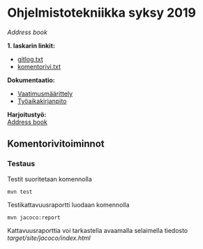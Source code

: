 
# Ohjelmistotekniikka syksy 2019

*Address book*    

**1. laskarin linkit:**
* [gitlog.txt](https://github.com/MiraVorne77/ot-harjoitustyo/blob/master/laskarit/viikko1/gitlog.txt)  
* [komentorivi.txt](https://github.com/MiraVorne77/ot-harjoitustyo/blob/master/laskarit/viikko1/komentorivi.txt)  

**Dokumentaatio:**   
* [Vaatimusmäärittely](https://github.com/MiraVorne77/ot-harjoitustyo/blob/master/dokumentointi/vaatimusmaarittely.md)
* [Työaikakirjanpito](https://github.com/MiraVorne77/ot-harjoitustyo/blob/master/dokumentointi/tyoaikakirjanpito.md)

**Harjoitustyö:**  
[Address book](https://github.com/MiraVorne77/ot-harjoitustyo/tree/master/Address_book)

## Komentorivitoiminnot

### Testaus

Testit suoritetaan komennolla

```
mvn test
```

Testikattavuusraportti luodaan komennolla

```
mvn jacoco:report
```

Kattavuusraporttia voi tarkastella avaamalla selaimella tiedosto _target/site/jacoco/index.html_